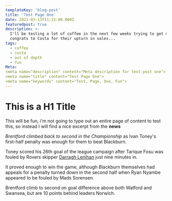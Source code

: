 ```yaml
---
templateKey: 'blog-post'
title: 'Test Page One'
date: 2021-03-13T11:15:00.000Z
featuredpost: true
description: >-
  I'll be testing a lot of coffee in the next few weeks trying to get my head around this
  congrats to Costa for their upturn in sales...
tags:
  - coffee
  - costa
  - out of depth
  - fun
Meta:
<meta name="description" content="Meta description for test post one">
<meta name="title" content="Test Page One">
<meta name="keywords" content="Test, Page, One, Fun">
---
```


<h1>This is a H1 Title</h1>

This will be fun, i'm not going to type out an entire page of content to test this,
so instead I will find a nice excerpt from the <strong>news</strong>

*Brentford climbed back to second in the Championship* as Ivan Toney's first-half penalty was enough for them to beat Blackburn.

Toney scored his 26th goal of the league campaign after Tarique Fosu was fouled by Rovers skipper [Darragh Lenihan](https://en.wikipedia.org/wiki/Darragh_Lenihan) just nine minutes in.

It proved enough to win the game, although Blackburn themselves had appeals for a penalty turned down in the second half when Ryan Nyambe appeared to be fouled by Mads Sorensen.

Brentford climb to second on goal difference above both Watford and Swansea, but are 10 points behind leaders Norwich.

